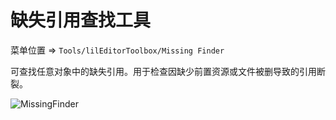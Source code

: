 ﻿# 缺失引用查找工具

菜单位置 => `Tools/lilEditorToolbox/Missing Finder`

可查找任意对象中的缺失引用。用于检查因缺少前置资源或文件被删导致的引用断裂。

![MissingFinder](/images/zh_Hans/EditorWindow/MissingFinder.png "MissingFinder")
